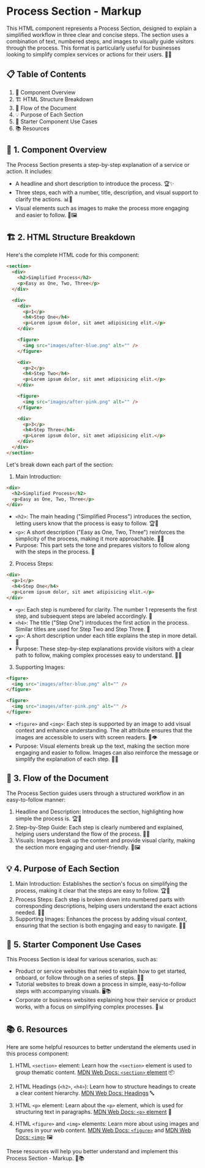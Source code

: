 # Process Section - Markup

This HTML component represents a Process Section, designed to explain a simplified workflow in three clear and concise steps. The section uses a combination of text, numbered steps, and images to visually guide visitors through the process. This format is particularly useful for businesses looking to simplify complex services or actions for their users. 🔄🚀

## 📋 Table of Contents

1. 🌟 Component Overview
2. 🏗️ HTML Structure Breakdown
3. 🔄 Flow of the Document
4. 💡 Purpose of Each Section
5. 🧩 Starter Component Use Cases
6. 📚 Resources

## 🌟 1. Component Overview

The Process Section presents a step-by-step explanation of a service or action. It includes:

- A headline and short description to introduce the process. 🏆✨
- Three steps, each with a number, title, description, and visual support to clarify the actions. 📊🔄
- Visual elements such as images to make the process more engaging and easier to follow. 📸🖼️

## 🏗️ 2. HTML Structure Breakdown

Here's the complete HTML code for this component:

```html
<section>
  <div>
    <h2>Simplified Process</h2>
    <p>Easy as One, Two, Three</p>
  </div>

  <div>
    <div>
      <p>1</p>
      <h4>Step One</h4>
      <p>Lorem ipsum dolor, sit amet adipisicing elit.</p>
    </div>

    <figure>
      <img src="images/after-blue.png" alt="" />
    </figure>

    <div>
      <p>2</p>
      <h4>Step Two</h4>
      <p>Lorem ipsum dolor, sit amet adipisicing elit.</p>
    </div>

    <figure>
      <img src="images/after-pink.png" alt="" />
    </figure>

    <div>
      <p>3</p>
      <h4>Step Three</h4>
      <p>Lorem ipsum dolor, sit amet adipisicing elit.</p>
    </div>
  </div>
</section>
```

Let's break down each part of the section:

1. Main Introduction:

```html
<div>
  <h2>Simplified Process</h2>
  <p>Easy as One, Two, Three</p>
</div>
```

- `<h2>`: The main heading ("Simplified Process") introduces the section, letting users know that the process is easy to follow. 🏆🔄
- `<p>`: A short description ("Easy as One, Two, Three") reinforces the simplicity of the process, making it more approachable. 📜✨
- Purpose: This part sets the tone and prepares visitors to follow along with the steps in the process. 🌟

2. Process Steps:

```html
<div>
  <p>1</p>
  <h4>Step One</h4>
  <p>Lorem ipsum dolor, sit amet adipisicing elit.</p>
</div>
```

- `<p>`: Each step is numbered for clarity. The number 1 represents the first step, and subsequent steps are labeled accordingly. 🔢
- `<h4>`: The title ("Step One") introduces the first action in the process. Similar titles are used for Step Two and Step Three. 🎯
- `<p>`: A short description under each title explains the step in more detail. 📝
- Purpose: These step-by-step explanations provide visitors with a clear path to follow, making complex processes easy to understand. 🌟📝

3. Supporting Images:

```html
<figure>
  <img src="images/after-blue.png" alt="" />
</figure>

<figure>
  <img src="images/after-pink.png" alt="" />
</figure>
```

- `<figure>` and `<img>`: Each step is supported by an image to add visual context and enhance understanding. The alt attribute ensures that the images are accessible to users with screen readers. 📸👁️
- Purpose: Visual elements break up the text, making the section more engaging and easier to follow. Images can also reinforce the message or simplify the explanation of each step. 🌟📸

## 🔄 3. Flow of the Document

The Process Section guides users through a structured workflow in an easy-to-follow manner:

1. Headline and Description: Introduces the section, highlighting how simple the process is. 🏆🎯
2. Step-by-Step Guide: Each step is clearly numbered and explained, helping users understand the flow of the process. 🔢📝
3. Visuals: Images break up the content and provide visual clarity, making the section more engaging and user-friendly. 📸🖼️

## 💡 4. Purpose of Each Section

1. Main Introduction: Establishes the section's focus on simplifying the process, making it clear that the steps are easy to follow. 🏆🌟
2. Process Steps: Each step is broken down into numbered parts with corresponding descriptions, helping users understand the exact actions needed. 🔢📝
3. Supporting Images: Enhances the process by adding visual context, ensuring that the section is both engaging and easy to navigate. 📸🌟

## 🧩 5. Starter Component Use Cases

This Process Section is ideal for various scenarios, such as:

- Product or service websites that need to explain how to get started, onboard, or follow through on a series of steps. 🚀🔄
- Tutorial websites to break down a process in simple, easy-to-follow steps with accompanying visuals. 🖥️📚
- Corporate or business websites explaining how their service or product works, with a focus on simplifying complex processes. 💼📊

## 📚 6. Resources

Here are some helpful resources to better understand the elements used in this process component:

1. HTML `<section>` element: Learn how the `<section>` element is used to group thematic content. [MDN Web Docs: `<section>` element](https://developer.mozilla.org/en-US/docs/Web/HTML/Element/section) 📦

2. HTML Headings (`<h2>`, `<h4>`): Learn how to structure headings to create a clear content hierarchy. [MDN Web Docs: Headings](https://developer.mozilla.org/en-US/docs/Web/HTML/Element/Heading_Elements) 🔤

3. HTML `<p>` element: Learn about the `<p>` element, which is used for structuring text in paragraphs. [MDN Web Docs: `<p>` element](https://developer.mozilla.org/en-US/docs/Web/HTML/Element/p) 📝

4. HTML `<figure>` and `<img>` elements: Learn more about using images and figures in your web content. [MDN Web Docs: `<figure>`](https://developer.mozilla.org/en-US/docs/Web/HTML/Element/figure) and [MDN Web Docs: `<img>`](https://developer.mozilla.org/en-US/docs/Web/HTML/Element/img) 🖼️

These resources will help you better understand and implement this Process Section - Markup. 🚀📚
